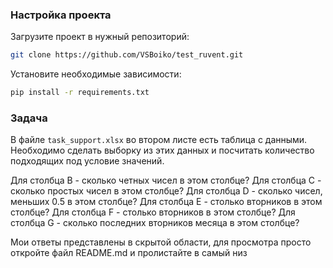 ### Настройка проекта
Загрузите проект в нужный репозиторий:

```bash
git clone https://github.com/VSBoiko/test_ruvent.git
```

Установите необходимые зависимости:

```bash
pip install -r requirements.txt
```

### Задача
В файле `task_support.xlsx` во втором листе есть таблица с данными. 
Необходимо сделать выборку из этих данных и посчитать
количество подходящих под условие значений.

Для столбца B - cколько четных чисел в этом столбце?
Для столбца C - cколько простых чисел в этом столбце?
Для столбца D - cколько чисел, меньших 0.5 в этом столбце?
Для столбца E - cтолько вторников в этом столбце?
Для столбца F - cтолько вторников в этом столбце?
Для столбца G - cколько последних вторников месяца в этом столбце?

Мои ответы представлены в скрытой области, для просмотра просто откройте 
файл README.md и пролистайте в самый низ

<!--
Мои ответы
B - 507 
C - 169
D - 485
E - 156
F - 138
G - 43
-->

